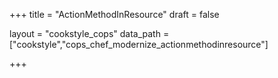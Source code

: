 +++
title = "ActionMethodInResource"
draft = false

layout = "cookstyle_cops"
data_path = ["cookstyle","cops_chef_modernize_actionmethodinresource"]

+++

<!-- The content of this page is automatically generated from the
cops_chef_modernize_actionmethodinresource.yml file in github.com/chef/cookstyle/blob/main/docs-chef-io/data/cookstyle/. -->
